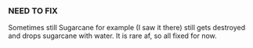 ### NEED TO FIX

Sometimes still Sugarcane for example (I saw it there) still gets destroyed and drops sugarcane with water.
It is rare af, so all fixed for now.